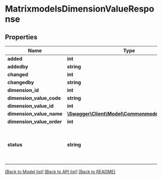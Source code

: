 # MatrixmodelsDimensionValueResponse

## Properties
Name | Type | Description | Notes
------------ | ------------- | ------------- | -------------
**added** | **int** | Unix timestamp | [optional] 
**addedby** | **string** | username | [optional] 
**changed** | **int** | Unix timestamp | [optional] 
**changedby** | **string** | username | [optional] 
**dimension_id** | **int** |  | [optional] 
**dimension_value_code** | **string** |  | [optional] 
**dimension_value_id** | **int** |  | [optional] 
**dimension_value_name** | [**\Swagger\Client\Model\CommonmodelsTranslatable**](CommonmodelsTranslatable.md) |  | [optional] 
**dimension_value_order** | **int** |  | [optional] 
**status** | **string** | Status is a classifier with four possible values: &#39;ACTIVE&#39; (DEFAULT), &#39;NO_LONGER_ORDERED&#39;, &#39;NOT_FOR_SALE&#39; and &#39;ARCHIVED&#39;. | [optional] 

[[Back to Model list]](../README.md#documentation-for-models) [[Back to API list]](../README.md#documentation-for-api-endpoints) [[Back to README]](../README.md)


